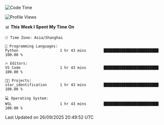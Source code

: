 <!--START_SECTION:waka-->
![Code Time](http://img.shields.io/badge/Code%20Time-3%2C127%20hrs%2039%20mins-blue)

![Profile Views](http://img.shields.io/badge/Profile%20Views-0-blue)

📊 **This Week I Spent My Time On** 

```text
🕑︎ Time Zone: Asia/Shanghai

💬 Programming Languages: 
Python                   1 hr 43 mins        █████████████████████████   100.00 % 

🔥 Editors: 
VS Code                  1 hr 43 mins        █████████████████████████   100.00 % 

🐱‍💻 Projects: 
star_identification      1 hr 43 mins        █████████████████████████   100.00 % 

💻 Operating System: 
WSL                      1 hr 43 mins        █████████████████████████   100.00 % 
```


 Last Updated on 26/09/2025 20:49:52 UTC
<!--END_SECTION:waka-->